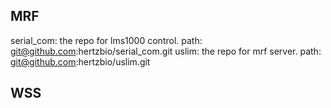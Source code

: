 

## MRF

  serial_com: the repo for lms1000 control. path: git@github.com:hertzbio/serial_com.git
  uslim: the repo for mrf server. path: git@github.com:hertzbio/uslim.git

## WSS


